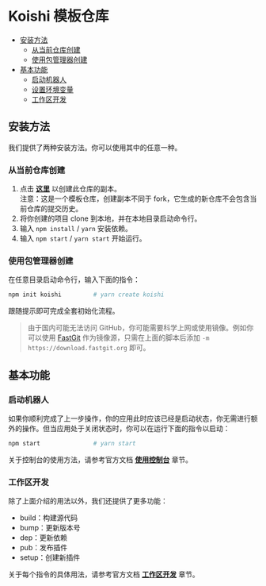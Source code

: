 # Koishi 模板仓库

- [安装方法](#安装方法)
  - [从当前仓库创建](#从当前仓库创建)
  - [使用包管理器创建](#使用包管理器创建)
- [基本功能](#基本功能)
  - [启动机器人](#启动机器人)
  - [设置环境变量](#设置环境变量)
  - [工作区开发](#工作区开发)

## 安装方法

我们提供了两种安装方法。你可以使用其中的任意一种。

### 从当前仓库创建

1. 点击 [**这里**](https://github.com/koishijs/boilerplate/generate) 以创建此仓库的副本。<br>注意：这是一个模板仓库，创建副本不同于 fork，它生成的新仓库不会包含当前仓库的提交历史。
2. 将你创建的项目 clone 到本地，并在本地目录启动命令行。
3. 输入 `npm install` / `yarn` 安装依赖。
4. 输入 `npm start` / `yarn start` 开始运行。

### 使用包管理器创建

在任意目录启动命令行，输入下面的指令：

```sh
npm init koishi         # yarn create koishi
```

跟随提示即可完成全套初始化流程。

> 由于国内可能无法访问 GitHub，你可能需要科学上网或使用镜像。例如你可以使用 [FastGit](http://fastgit.org/) 作为镜像源，只需在上面的脚本后添加 `-m https://download.fastgit.org` 即可。

## 基本功能

### 启动机器人

如果你顺利完成了上一步操作，你的应用此时应该已经是启动状态，你无需进行额外的操作。但当应用处于关闭状态时，你可以在运行下面的指令以启动：

```sh
npm start               # yarn start
```

关于控制台的使用方法，请参考官方文档 [**使用控制台**](https://koishi.js.org/manual/starter/installation.html#使用控制台) 章节。

### 工作区开发

除了上面介绍的用法以外，我们还提供了更多功能：

- build：构建源代码
- bump：更新版本号
- dep：更新依赖
- pub：发布插件
- setup：创建新插件

关于每个指令的具体用法，请参考官方文档 [**工作区开发**](https://koishi.js.org/manual/development.html) 章节。
